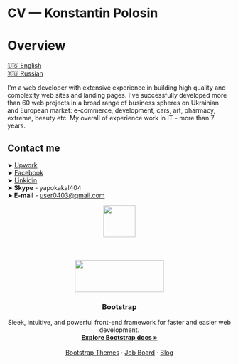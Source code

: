 # CV — Konstantin Polosin
# Overview
[:us: English](https://kpolosin.github.io)<br>
[:ru: Russian](https://kpolosin.github.io/ru/index.html)<br>

I'm a web developer with extensive experience in building high quality and complexity web sites and landing pages. I've successfully developed more than 60 web projects in a broad range of business spheres on Ukrainian and European market: e-commerce, development, cars, art, pharmacy, extreme, beauty etc.
My overall of experience work in IT - more than 7 years.

## Contact me
➤ [Upwork](https://www.upwork.com/o/profiles/users/_~013f4766f5942a8a0c/)<br>
➤ [Facebook](https://www.facebook.com/kostya.polosin)<br>
➤ [Linkidin](https://www.linkedin.com/in/konstantinpolosin/)<br>
➤<b> Skype</b> - yapokakal404<br>
➤<b> E-mail</b> - user0403@gmail.com<br>


<p align="center">
  <a href="https://kpolosin.github.io/">
    <img src="https://kpolosin.github.io/dist/images/small-logo.svg" width=72 height=72>
    <br><br><br><br>
    <img src="https://kpolosin.github.io/dist/images/name-logo.svg" width=200 height=72>
  </a>

  <h3 align="center">Bootstrap</h3>

  <p align="center">
    Sleek, intuitive, and powerful front-end framework for faster and easier web development.
    <br>
    <a href="https://getbootstrap.com/docs/4.0/" target="_blank"><strong>Explore Bootstrap docs &raquo;</strong></a>
    <br>
    <br>
    <a href="https://themes.getbootstrap.com/">Bootstrap Themes</a>
    &middot;
    <a href="https://jobs.getbootstrap.com/">Job Board</a> 
    &middot;
    <a href="https://blog.getbootstrap.com/">Blog</a>
  </p>
</p>
 